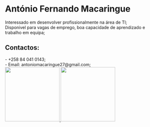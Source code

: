 <h1>António Fernando Macaringue</h1>
Interessado em desenvolver profissionalmente na área de TI;<br>
Disponivel para vagas de emprego, boa capacidade de aprendizado e trabalho em equipa;

<h2><strong>Contactos:</strong></h2>
- +258 84 041 0143;<br>
- Email: antoniomacaringue27@gmail.com;

<div>
<a href="https://github.com/seu-usuário-aqui">
<img height="180em" src="https://github-readme-stats.vercel.app/api/top-langs/?username=Makas-M&layout=compact&langs_count=7&theme=dracula"/>
<img height="180em" src="https://github-readme-stats.vercel.app/api?username=Makas-M&show_icons=true&theme=dracula&include_all_commits=true&count_private=true"/>
</div>
